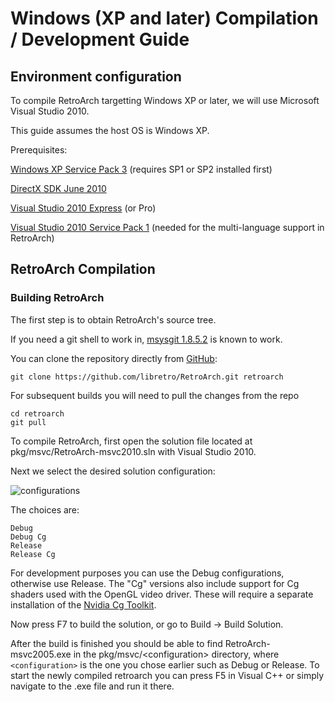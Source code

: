 # Windows (XP and later) Compilation / Development Guide

## Environment configuration

To compile RetroArch targetting Windows XP or later, we will use Microsoft Visual Studio 2010.

This guide assumes the host OS is Windows XP.

Prerequisites:

[Windows XP Service Pack 3](https://support.microsoft.com/en-us/help/936929/information-about-windows-xp-service-pack-3) (requires SP1 or SP2 installed first)

[DirectX SDK June 2010](https://www.microsoft.com/en-us/download/details.aspx?id=6812)

[Visual Studio 2010 Express](http://web.archive.org/web/20161014172355/http://download.microsoft.com/download/1/E/5/1E5F1C0A-0D5B-426A-A603-1798B951DDAE/VS2010Express1.iso) (or Pro)

[Visual Studio 2010 Service Pack 1](http://web.archive.org/web/20160401071422/http://download.microsoft.com/download/E/B/A/EBA0A152-F426-47E6-9E3F-EFB686E3CA20/VS2010SP1dvd1.iso) (needed for the multi-language support in RetroArch)

## RetroArch Compilation
### Building RetroArch

The first step is to obtain RetroArch's source tree.

If you need a git shell to work in, [msysgit 1.8.5.2](https://github.com/msysgit/msysgit/releases/download/Git-1.8.5.2-preview20131230/Git-1.8.5.2-preview20131230.exe) is known to work.

You can clone the repository directly from [GitHub](https://github.com/libretro/RetroArch):

    git clone https://github.com/libretro/RetroArch.git retroarch

For subsequent builds you will need to pull the changes from the repo

    cd retroarch
    git pull

To compile RetroArch, first open the solution file located at pkg/msvc/RetroArch-msvc2010.sln with Visual Studio 2010.

Next we select the desired solution configuration:

![configurations](https://s3.amazonaws.com/retroarch/msvc2010-targets.png)

The choices are:

    Debug
    Debug Cg
    Release
    Release Cg

For development purposes you can use the Debug configurations, otherwise use Release. The "Cg" versions also include support for Cg shaders used with the OpenGL video driver. These will require a separate installation of the [Nvidia Cg Toolkit](https://developer.nvidia.com/cg-toolkit).

Now press F7 to build the solution, or go to Build -> Build Solution.

After the build is finished you should be able to find RetroArch-msvc2005.exe in the pkg/msvc/&lt;configuration&gt; directory, where `<configuration>` is the one you chose earlier such as Debug or Release. To start the newly compiled retroarch you can press F5 in Visual C++ or simply navigate to the .exe file and run it there.
